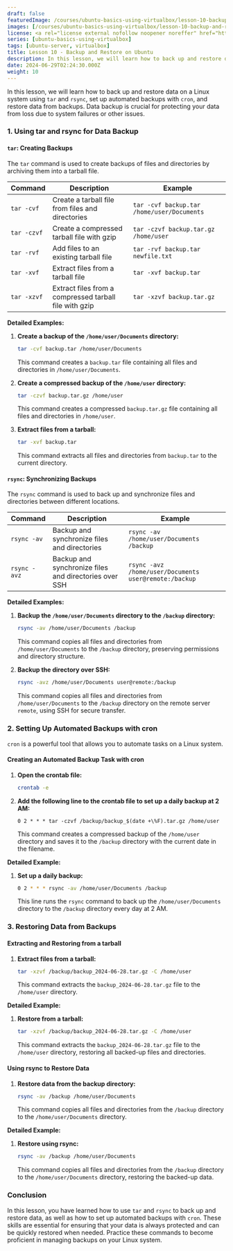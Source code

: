 ```yaml
---
draft: false
featuredImage: /courses/ubuntu-basics-using-virtualbox/lesson-10-backup-and-restore.webp
images: [/courses/ubuntu-basics-using-virtualbox/lesson-10-backup-and-restore.webp]
license: <a rel="license external nofollow noopener noreffer" href="https://creativecommons.org/licenses/by-nc/4.0/" target="_blank">CC BY-NC 4.0</a>
series: [ubuntu-basics-using-virtualbox]
tags: [ubuntu-server, virtualbox]
title: Lesson 10 - Backup and Restore on Ubuntu
description: In this lesson, we will learn how to back up and restore data on an Ubuntu Server. Data backup is an essential part of protecting your critical data from loss and corruption, while helping you recover data quickly when needed, using tools like `tar` and `rsync`, setting up automated backups with `cron`, and restoring data from a backup.
date: 2024-06-29T02:24:30.000Z
weight: 10
---
```


In this lesson, we will learn how to back up and restore data on a Linux system using `tar` and `rsync`, set up automated backups with `cron`, and restore data from backups. Data backup is crucial for protecting your data from loss due to system failures or other issues.

### 1. Using tar and rsync for Data Backup

#### `tar`: Creating Backups

The `tar` command is used to create backups of files and directories by archiving them into a tarball file.

| Command     | Description                                            | Example                                    |
| ----------- | ------------------------------------------------------ | ------------------------------------------ |
| `tar -cvf`  | Create a tarball file from files and directories       | `tar -cvf backup.tar /home/user/Documents` |
| `tar -czvf` | Create a compressed tarball file with gzip             | `tar -czvf backup.tar.gz /home/user`       |
| `tar -rvf`  | Add files to an existing tarball file                  | `tar -rvf backup.tar newfile.txt`          |
| `tar -xvf`  | Extract files from a tarball file                      | `tar -xvf backup.tar`                      |
| `tar -xzvf` | Extract files from a compressed tarball file with gzip | `tar -xzvf backup.tar.gz`                  |

**Detailed Examples:**

1.  **Create a backup of the `/home/user/Documents` directory:**

    ```bash
    tar -cvf backup.tar /home/user/Documents
    ```

    This command creates a `backup.tar` file containing all files and directories in `/home/user/Documents`.

2.  **Create a compressed backup of the `/home/user` directory:**

    ```bash
    tar -czvf backup.tar.gz /home/user
    ```

    This command creates a compressed `backup.tar.gz` file containing all files and directories in `/home/user`.

3.  **Extract files from a tarball:**

    ```bash
    tar -xvf backup.tar
    ```

    This command extracts all files and directories from `backup.tar` to the current directory.

#### `rsync`: Synchronizing Backups

The `rsync` command is used to back up and synchronize files and directories between different locations.

| Command      | Description                                           | Example                                               |
| ------------ | ----------------------------------------------------- | ----------------------------------------------------- |
| `rsync -av`  | Backup and synchronize files and directories          | `rsync -av /home/user/Documents /backup`              |
| `rsync -avz` | Backup and synchronize files and directories over SSH | `rsync -avz /home/user/Documents user@remote:/backup` |

**Detailed Examples:**

1.  **Backup the `/home/user/Documents` directory to the `/backup` directory:**

    ```bash
    rsync -av /home/user/Documents /backup
    ```

    This command copies all files and directories from `/home/user/Documents` to the `/backup` directory, preserving permissions and directory structure.

2.  **Backup the directory over SSH:**

    ```bash
    rsync -avz /home/user/Documents user@remote:/backup
    ```

    This command copies all files and directories from `/home/user/Documents` to the `/backup` directory on the remote server `remote`, using SSH for secure transfer.

### 2. Setting Up Automated Backups with cron

`cron` is a powerful tool that allows you to automate tasks on a Linux system.

#### Creating an Automated Backup Task with cron

1.  **Open the crontab file:**

    ```bash
    crontab -e
    ```

2.  **Add the following line to the crontab file to set up a daily backup at 2 AM:**

    ```plaintext
    0 2 * * * tar -czvf /backup/backup_$(date +\%F).tar.gz /home/user
    ```

    This command creates a compressed backup of the `/home/user` directory and saves it to the `/backup` directory with the current date in the filename.

**Detailed Example:**

1.  **Set up a daily backup:**

    ```bash
    0 2 * * * rsync -av /home/user/Documents /backup
    ```

    This line runs the `rsync` command to back up the `/home/user/Documents` directory to the `/backup` directory every day at 2 AM.

### 3. Restoring Data from Backups

#### Extracting and Restoring from a tarball

1.  **Extract files from a tarball:**

    ```bash
    tar -xzvf /backup/backup_2024-06-28.tar.gz -C /home/user
    ```

    This command extracts the `backup_2024-06-28.tar.gz` file to the `/home/user` directory.

**Detailed Example:**

1.  **Restore from a tarball:**

    ```bash
    tar -xzvf /backup/backup_2024-06-28.tar.gz -C /home/user
    ```

    This command extracts the `backup_2024-06-28.tar.gz` file to the `/home/user` directory, restoring all backed-up files and directories.

#### Using rsync to Restore Data

1.  **Restore data from the backup directory:**

    ```bash
    rsync -av /backup /home/user/Documents
    ```

    This command copies all files and directories from the `/backup` directory to the `/home/user/Documents` directory.

**Detailed Example:**

1.  **Restore using rsync:**

    ```bash
    rsync -av /backup /home/user/Documents
    ```

    This command copies all files and directories from the `/backup` directory to the `/home/user/Documents` directory, restoring the backed-up data.

### Conclusion

In this lesson, you have learned how to use `tar` and `rsync` to back up and restore data, as well as how to set up automated backups with `cron`. These skills are essential for ensuring that your data is always protected and can be quickly restored when needed. Practice these commands to become proficient in managing backups on your Linux system.
